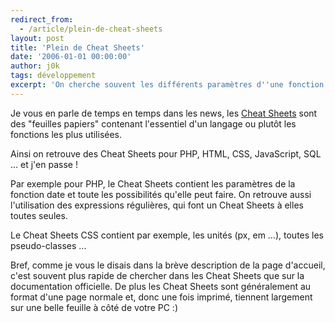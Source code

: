 ```yaml
---
redirect_from:
  - /article/plein-de-cheat-sheets
layout: post
title: 'Plein de Cheat Sheets'
date: '2006-01-01 00:00:00'
author: j0k
tags: développement
excerpt: 'On cherche souvent les différents paramètres d''une fonction sur une documentation officielle. Sachez que l''alternative papier est maintes fois plus rapide !'
---
```


Je vous en parle de temps en temps dans les news, les [Cheat Sheets](http://lorelle.wordpress.com/2005/10/10/html-css-php-and-more-cheat-sheets/) sont des "feuilles papiers" contenant l'essentiel d'un langage ou plutôt les fonctions les plus utilisées.

Ainsi on retrouve des Cheat Sheets pour PHP, HTML, CSS, JavaScript, SQL ... et j'en passe !

 Par exemple pour PHP, le Cheat Sheets contient les paramètres de la fonction date et toute les possibilités qu'elle peut faire. On retrouve aussi l'utilisation des expressions régulières, qui font un Cheat Sheets à elles toutes seules.

  Le Cheat Sheets CSS contient par exemple, les unités (px, em ...), toutes les pseudo-classes ...

  Bref, comme je vous le disais dans la brève description de la page d'accueil, c'est souvent plus rapide de chercher dans les Cheat Sheets que sur la documentation officielle. De plus les Cheat Sheets sont généralement au format d'une page normale et, donc une fois imprimé, tiennent largement sur une belle feuille à côté de votre PC :)
